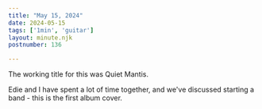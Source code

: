 ```yaml
---
title: "May 15, 2024"
date: 2024-05-15
tags: ['1min', 'guitar']
layout: minute.njk
postnumber: 136

---
```


The working title for this was Quiet Mantis. 

Edie and I have spent a lot of time together, and we've discussed starting a band - this is the first album cover.
	